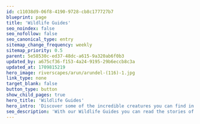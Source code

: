 ```yaml
---
id: c11038d9-06f8-4190-9728-cb8c177727b7
blueprint: page
title: 'Wildlife Guides'
seo_noindex: false
seo_nofollow: false
seo_canonical_type: entry
sitemap_change_frequency: weekly
sitemap_priority: 0.5
parent: 5e58530c-ed37-48dc-a615-9a320ab6f0b3
updated_by: a675cf36-f153-4a24-9195-29b6eccb8c3a
updated_at: 1709815219
hero_image: riverscapes/arun/arundel-(116)-1.jpg
link_type: none
target_blank: false
button_type: button
show_child_pages: true
hero_title: 'Wildlife Guides'
hero_intro: 'Discover some of the incredible creatures you can find in or near to the rivers. From wriggly eels to swooping eagles, this precious habitat is a home for an array of stunning wildlife.'
seo_description: 'With our Wildlife Guides you can read the stories of iconic species native to our local area.'
---
```

